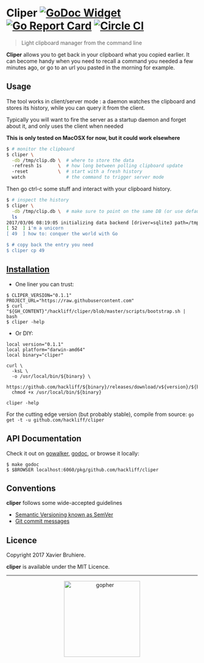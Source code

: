 # Cliper [![GoDoc Widget]][walker] [![Go Report Card](https://goreportcard.com/badge/github.com/hackliff/cliper)](https://goreportcard.com/report/github.com/hackliff/cliper) [![Circle CI](https://circleci.com/gh/hackliff/cliper.svg?style=svg)](https://circleci.com/gh/hackliff/cliper)

> Light clipboard manager from the command line

**Cliper** allows you to get back in your clipboard what you copied
earlier. It can become handy when you need to recall a command you
needed a few minutes ago, or go to an url you pasted in the morning for
example.


## Usage

The tool works in client/server mode : a daemon watches the clipboard
and stores its history, while you can query it from the client.

Typically you will want to fire the server as a startup daemon and
forget about it, and only uses the client when needed

**This is only tested on MacOSX for now, but it could work elsewhere**

```Bash
$ # monitor the clipboard
$ cliper \
  -db /tmp/clip.db \  # where to store the data
  -refresh 1s      \  # how long between polling clipboard update
  -reset           \  # start with a fresh history
  watch               # the command to trigger server mode
```

Then go ctrl-c some stuff and interact with your clipboard history.

```Bash
$ # inspect the history
$ cliper \
  -db /tmp/clip.db \  # make sure to point on the same DB (or use default)
  ls
2017/03/06 08:19:05 initializing data backend [driver=sqlite3 path=/tmp/clip.db]
[ 52  ] i'm a unicorn
[ 49  ] how to: conquer the world with Go

$ # copy back the entry you need
$ cliper cp 49
```


## [Installation][releases]

- One liner you can trust: 

```
$ CLIPER_VERSION="0.1.1" PROJECT_URL="https://raw.githubusercontent.com"
$ curl "${GH_CONTENT}"/hackliff/cliper/blob/master/scripts/bootstrap.sh | bash
$ cliper -help
```

- Or DIY:

```Sh
local version="0.1.1"
local platform="darwin-amd64"
local binary="cliper"

curl \
  -ksL \
  -o /usr/local/bin/${binary} \
  https://github.com/hackliff/${binary}/releases/download/v${version}/${binary}-${platform}
  chmod +x /usr/local/bin/${binary}

cliper -help
```

For the cutting edge version (but probably stable), compile from source: `go get -t -u
github.com/hackliff/cliper`

## API Documentation

Check it out on [gowalker][walker], [godoc][GoDoc], or browse it
locally:

```console
$ make godoc
$ $BROWSER localhost:6060/pkg/github.com/hackliff/cliper
```


## Conventions

**cliper** follows some wide-accepted guidelines

* [Semantic Versioning known as SemVer][semver]
* [Git commit messages][commit]


## Licence

Copyright 2017 Xavier Bruhiere.

**cliper** is available under the MIT Licence.

---

<p align="center">
  <img src="https://raw.github.com/hivetech/hivetech.github.io/master/images/pilotgopher.jpg" alt="gopher" width="200px"/>
</p>


[GoDoc]: https://godoc.org/github.com/hackliff/cliper
[walker]: http://gowalker.org/github.com/hackliff/cliper
[GoDoc Widget]: https://godoc.org/hackliff/cliper?status.svg
[releases]: https://github.com/hackliff/cliper/releases

[semver]: http://semver.org
[commit]: https://chris.beams.io/posts/git-commit/
